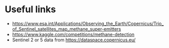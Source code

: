 # Useful links

- https://www.esa.int/Applications/Observing_the_Earth/Copernicus/Trio_of_Sentinel_satellites_map_methane_super-emitters
- https://www.kaggle.com/competitions/methane-detection
- Sentinel 2 or 5 data from https://dataspace.copernicus.eu/
